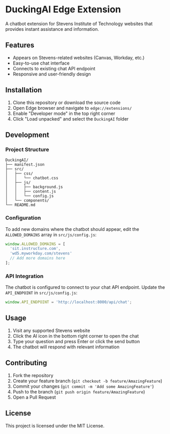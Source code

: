 # DuckingAI Edge Extension

A chatbot extension for Stevens Institute of Technology websites that provides instant assistance and information.

## Features

- Appears on Stevens-related websites (Canvas, Workday, etc.)
- Easy-to-use chat interface
- Connects to existing chat API endpoint
- Responsive and user-friendly design

## Installation

1. Clone this repository or download the source code
2. Open Edge browser and navigate to `edge://extensions/`
3. Enable "Developer mode" in the top right corner
4. Click "Load unpacked" and select the `DuckingAI` folder

## Development

### Project Structure
```
DuckingAI/
├── manifest.json
├── src/
│   ├── css/
│   │   └── chatbot.css
│   ├── js/
│   │   ├── background.js
│   │   ├── content.js
│   │   └── config.js
│   └── components/
└── README.md
```

### Configuration

To add new domains where the chatbot should appear, edit the `ALLOWED_DOMAINS` array in `src/js/config.js`:

```javascript
window.ALLOWED_DOMAINS = [
  'sit.instructure.com',
  'wd5.myworkday.com/stevens'
  // Add more domains here
];
```

### API Integration

The chatbot is configured to connect to your chat API endpoint. Update the `API_ENDPOINT` in `src/js/config.js`:

```javascript
window.API_ENDPOINT = 'http://localhost:8000/api/chat';
```

## Usage

1. Visit any supported Stevens website
2. Click the AI icon in the bottom right corner to open the chat
3. Type your question and press Enter or click the send button
4. The chatbot will respond with relevant information

## Contributing

1. Fork the repository
2. Create your feature branch (`git checkout -b feature/AmazingFeature`)
3. Commit your changes (`git commit -m 'Add some AmazingFeature'`)
4. Push to the branch (`git push origin feature/AmazingFeature`)
5. Open a Pull Request

## License

This project is licensed under the MIT License. 